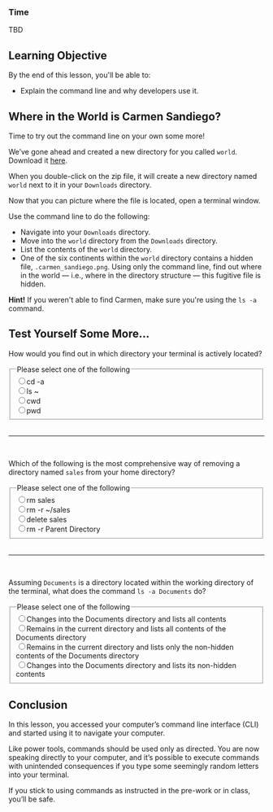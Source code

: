 ### Time

TBD

## Learning Objective

By the end of this lesson, you'll be able to:

* Explain the command line and why developers use it.

## Where in the World is Carmen Sandiego?

Time to try out the command line on your own some more!

We’ve gone ahead and created a new directory for you called `world`. Download it <a href="https://ga-instruction.s3.amazonaws.com/assets/tech/accessing-and-navigating-the-cli/World.zip" target="_blank" rel="noreferrer noopener">here</a>.

When you double-click on the zip file, it will create a new directory named `world` next to it in your `Downloads` directory.

Now that you can picture where the file is located, open a terminal window.

Use the command line to do the following:

* Navigate into your `Downloads` directory.
* Move into the `world` directory from the `Downloads` directory.
* List the contents of the `world` directory.
* One of the six continents within the `world` directory contains a hidden file, `.carmen_sandiego.png`. Using only the command line, find out where in the world — i.e., where in the directory structure — this fugitive file is hidden.

**Hint!** If you weren't able to find Carmen, make sure you're using the `ls -a` command.

## Test Yourself Some More...

How would you find out in which directory your terminal is actively located? 

<fieldset>
    <legend>Please select one of the following</legend>
    <input type='radio' name='answers' id='answer1' value='answer1' /><label for='answer1'>cd -a</label><br />
    <input type='radio' name='answers' id='answer2' value='answer2' /><label for='answer2'>ls ~</label><br />
    <input type='radio' name='answers' id='answer3' value='answer3' /><label for='answer3'>cwd</label><br />
    <input type='radio' name='answers' id='answer4' value='answer4' correct='true'/><label for='answer4'>pwd</label><br />
</fieldset>

<br>

---

<br>

Which of the following is the most comprehensive way of removing a directory named `sales` from your home directory?

<fieldset>
    <legend>Please select one of the following</legend>
    <input type='radio' name='answers' id='answer1' value='answer1' correct='true'/><label for='answer1'>rm sales</label><br />
    <input type='radio' name='answers' id='answer2' value='answer2' /><label for='answer2'>rm -r ~/sales</label><br />
    <input type='radio' name='answers' id='answer3' value='answer3' /><label for='answer3'>delete sales</label><br />
    <input type='radio' name='answers' id='answer4' value='answer4' /><label for='answer4'>rm -r Parent Directory</label><br />
</fieldset>

<br>

---

<br>

Assuming `Documents` is a directory located within the working directory of the terminal, what does the command `ls -a Documents` do? 

<fieldset>
    <legend>Please select one of the following</legend>
    <input type='radio' name='answers' id='answer2' value='answer2' /><label for='answer2'>Changes into the Documents directory and lists all contents</label><br />
    <input type='radio' name='answers' id='answer3' value='answer3' /><label for='answer3'>Remains in the current directory and lists all contents of the Documents directory</label><br />
    <input type='radio' name='answers' id='answer4' value='answer4' correct="true"/><label for='answer4'>Remains in the current directory and lists only the non-hidden contents of the Documents directory</label><br />
    <input type='radio' name='answers' id='answer5' value='answer5' /><label for='answer5'>Changes into the Documents directory and lists its non-hidden contents</label><br />
</fieldset>

## Conclusion

In this lesson, you accessed your computer’s command line interface (CLI) and started using it to navigate your computer. 

Like power tools, commands should be used only as directed. You are now speaking directly to your computer, and it’s possible to execute commands with unintended consequences if you type some seemingly random letters into your terminal. 

If you stick to using commands as instructed in the pre-work or in class, you’ll be safe. 
